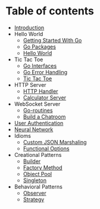 # Table of contents
* [Introduction](README.md)
* Hello World
    * [Getting Started With Go](./markdowns/01_01_getting_started_with_go.md)
    * [Go Packages](./markdowns/01_02_go_packages.md)
    * [Hello World](./helloworld/README.md)
* Tic Tac Toe
    * [Go Interfaces](./markdowns/02_01_go_interfaces.md)
    * [Go Error Handling](./markdowns/02_02_go_error_handling.md)
    * [Tic Tac Toe](./tictactoe/README.md)
* HTTP Server
    * [HTTP Handler](./markdowns/03_01_go_http_handlers.md)
    * [Calculator Server](./calculator/README.md)
* WebSocket Server
    * [Go-routines](./markdowns/04_01_go_routines.md)
    * [Build a Chatroom](./chatroom/README.md)
* [User Authentication](./userauth/README.md)
* [Neural Network](./neuralnet/README.md)
* Idioms
    * [Custom JSON Marshaling](./gopatterns/custom_json_marshaling.md)
    * [Functional Options](./gopatterns/functional_options.md)
* Creational Patterns
    * [Builder](./gopatterns/builder.md)
    * [Factory Method](./gopatterns/factory_method.md)
    * [Object Pool](./gopatterns/object_pool.md)
    * [Singleton](./gopatterns/singleton.md)
* Behavioral Patterns
    * [Observer](./gopatterns/observer.md)
    * [Strategy](./gopatterns/strategy.md)